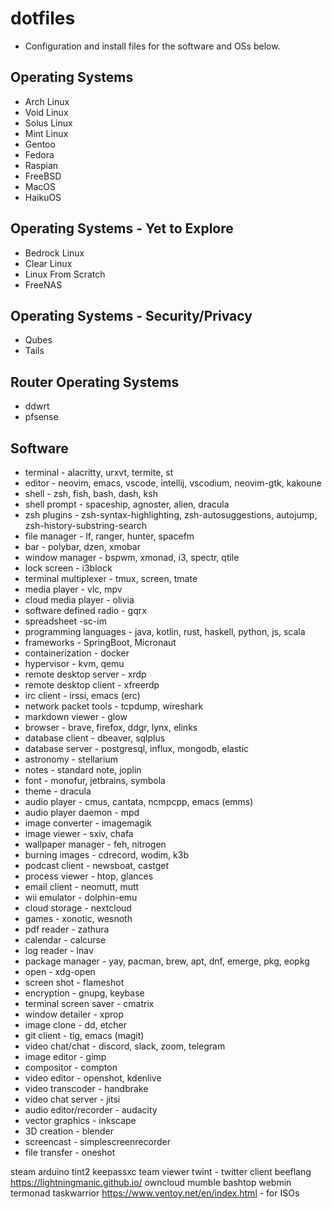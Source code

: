 # dotfiles

- Configuration  and install files for the software and OSs below.

## Operating Systems
- Arch Linux
- Void Linux
- Solus Linux
- Mint Linux
- Gentoo
- Fedora
- Raspian
- FreeBSD
- MacOS
- HaikuOS

## Operating Systems - Yet to Explore
- Bedrock Linux
- Clear Linux
- Linux From Scratch
- FreeNAS

## Operating Systems - Security/Privacy
- Qubes
- Tails

## Router Operating Systems
- ddwrt
- pfsense

## Software
- terminal - alacritty, urxvt, termite, st
- editor - neovim, emacs, vscode, intellij, vscodium, neovim-gtk, kakoune
- shell - zsh, fish, bash, dash, ksh
- shell prompt - spaceship, agnoster, alien, dracula
- zsh plugins - zsh-syntax-highlighting, zsh-autosuggestions, autojump, zsh-history-substring-search
- file manager - lf, ranger, hunter, spacefm
- bar - polybar, dzen, xmobar
- window manager - bspwm, xmonad, i3, spectr, qtile
- lock screen - i3block
- terminal multiplexer - tmux, screen, tmate
- media player - vlc, mpv
- cloud media player - olivia
- software defined radio - gqrx
- spreadsheet -sc-im
- programming languages - java, kotlin, rust, haskell, python, js, scala
- frameworks - SpringBoot, Micronaut
- containerization - docker
- hypervisor - kvm, qemu
- remote desktop server - xrdp
- remote desktop client - xfreerdp
- irc client - irssi, emacs (erc)
- network packet tools - tcpdump, wireshark
- markdown viewer - glow
- browser - brave, firefox, ddgr, lynx, elinks
- database client - dbeaver, sqlplus
- database server - postgresql, influx, mongodb, elastic
- astronomy - stellarium
- notes - standard note, joplin
- font - monofur, jetbrains, symbola
- theme - dracula
- audio player - cmus, cantata, ncmpcpp, emacs (emms)
- audio player daemon - mpd
- image converter - imagemagik
- image viewer - sxiv, chafa
- wallpaper manager - feh, nitrogen
- burning images - cdrecord, wodim, k3b
- podcast client - newsboat, castget
- process viewer - htop, glances
- email client - neomutt, mutt
- wii emulator - dolphin-emu
- cloud storage - nextcloud
- games - xonotic, wesnoth
- pdf reader - zathura
- calendar - calcurse
- log reader - lnav
- package manager - yay, pacman, brew, apt, dnf, emerge, pkg, eopkg
- open - xdg-open
- screen shot - flameshot
- encryption - gnupg, keybase
- terminal screen saver - cmatrix
- window detailer - xprop
- image clone - dd, etcher
- git client - tig, emacs (magit)
- video chat/chat - discord, slack, zoom, telegram
- image editor - gimp
- compositor - compton
- video editor - openshot, kdenlive
- video transcoder - handbrake
- video chat server - jitsi
- audio editor/recorder - audacity
- vector graphics - inkscape
- 3D creation - blender
- screencast - simplescreenrecorder
- file transfer - oneshot

steam
arduino
tint2
keepassxc
team viewer
twint - twitter client
beeflang
https://lightningmanic.github.io/
owncloud
mumble
bashtop
webmin
termonad
taskwarrior
https://www.ventoy.net/en/index.html - for ISOs
